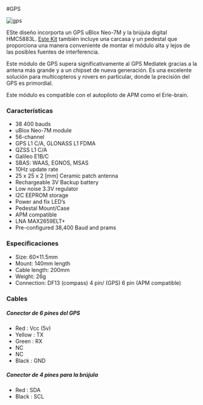 #GPS

![gps](https://erlerobotics.com/blog/wp-content/uploads/2014/11/erle-gps1.jpg)

ESte diseño incorporta un GPS uBlox Neo-7M y la brújula digital HMC5883L. [Este Kit](https://erlerobotics.com/blog/product/erle-gps-erle-ublox-gps-compass-kit/) también incluye una carcasa y un pedestal que proporciona una manera conveniente de montar el módulo alta y lejos de las posibles fuentes de interferencia.

Este módulo de GPS supera significativamente al GPS Mediatek gracias a la antena más grande y a un chipset de nueva generación. Es una excelente solución para multicopteros y rovers en particular, donde la precisión del GPS es primordial. 

Este módulo es compatible con el autopiloto de APM como el Erle-brain.

### Características

- 38 400 bauds
- uBlox Neo-7M module
- 56-channel
- GPS L1 C/A, GLONASS L1 FDMA
- QZSS L1 C/A
- Galileo E1B/C
- SBAS: WAAS, EGNOS, MSAS
- 10Hz update rate
- 25 x 25 x 2 [mm] Ceramic patch antenna
- Rechargeable 3V Backup battery
- Low noise 3.3V regulator
- I2C EEPROM storage
- Power and fix LED’s
- Pedestal Mount/Case
- APM compatible
- LNA MAX2659ELT+
- Pre-configured 38,400 Baud and prams

### Especificaciones

- Size: 60×11.5mm
- Mount: 140mm length
- Cable length: 200mm
- Weight: 26g
- Connection: DF13 (compass) 4 pin/ (GPS) 6 pin (APM compatible)

### Cables

##### Conector de 6 pines del GPS

- Red : Vcc (5v)
- Yellow : TX
- Green : RX
- NC
- NC
- Black : GND

##### Conector de 4 pines para la brújula

- Red : SDA
- Black : SCL